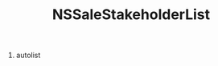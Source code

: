 ﻿---
uid: crmscript_ref_NSSaleStakeholderList
title: NSSaleStakeholderList
intellisense: Void.NSSaleStakeholderList
keywords: NSSaleStakeholderList
so.topic: reference
---



1. autolist 

